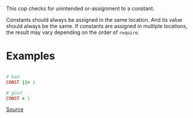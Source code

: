 
This cop checks for unintended or-assignment to a constant.

Constants should always be assigned in the same location. And its value
should always be the same. If constants are assigned in multiple
locations, the result may vary depending on the order of `require`.

# Examples

```ruby

# bad
CONST ||= 1

# good
CONST = 1
```

[Source](http://www.rubydoc.info/gems/rubocop/RuboCop/Cop/Lint/OrAssignmentToConstant)